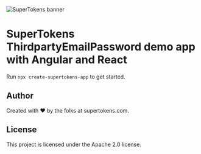 ![SuperTokens banner](https://raw.githubusercontent.com/supertokens/supertokens-logo/master/images/Artboard%20%E2%80%93%2027%402x.png)

# SuperTokens ThirdpartyEmailPassword demo app with Angular and React

Run `npx create-supertokens-app` to get started.

## Author

Created with :heart: by the folks at supertokens.com.

## License

This project is licensed under the Apache 2.0 license.
